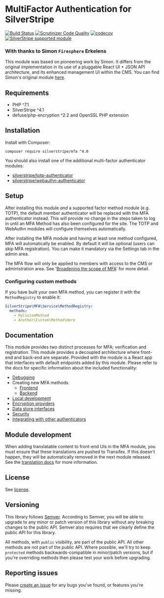 # MultiFactor Authentication for SilverStripe

[![Build Status](https://travis-ci.com/silverstripe/silverstripe-mfa.svg?branch=master)](https://travis-ci.com/silverstripe/silverstripe-mfa)
[![Scrutinizer Code Quality](https://scrutinizer-ci.com/g/silverstripe/silverstripe-mfa/badges/quality-score.png?b=master)](https://scrutinizer-ci.com/g/silverstripe/silverstripe-mfa/?branch=master)
[![codecov](https://codecov.io/gh/silverstripe/silverstripe-mfa/branch/master/graph/badge.svg)](https://codecov.io/gh/silverstripe/silverstripe-mfa)
[![SilverStripe supported module](https://img.shields.io/badge/silverstripe-supported-0071C4.svg)](https://www.silverstripe.org/software/addons/silverstripe-commercially-supported-module-list/)

### With thanks to Simon `Firesphere` Erkelens

This module was based on pioneering work by Simon. It differs from the original implementation in its use of a pluggable
React UI + JSON API architecture, and its enhanced management UI within the CMS. You can find Simon's original module
[here](https://github.com/firesphere/silverstripe-bootstrapmfa).

## Requirements

* PHP ^7.1
* SilverStripe ^4.1
* defuse/php-encryption ^2.2 and OpenSSL PHP extension

## Installation

Install with Composer:

```
composer require silverstripe/mfa ^4.0
```

You should also install one of the additional multi-factor authenticator modules:

* [silverstripe/totp-authenticator](https://github.com/silverstripe/silverstripe-totp-authenticator)
* [silverstripe/webauthn-authenticator](https://github.com/silverstripe/silverstripe-webauthn-authenticator)

## Setup

After installing this module _and_ a supported factor method module (e.g. TOTP), the default member authenticator
will be replaced with the MFA authenticator instead. This will provide no change in the steps taken to log in until
an MFA Method has also been configured for the site. The TOTP and WebAuthn modules will configure themselves
automatically.

After installing the MFA module and having at least one method configured, MFA will automatically be enabled. By default
it will be optional (users can skip MFA registration). You can make it mandatory via the Settings tab in the admin area.

The MFA flow will only be applied to members with access to the CMS or administration area. See '[Broadening the scope of MFA](docs/en/broadening-the-scope-of-mfa.md)' for more detail.

### Configuring custom methods

If you have built your own MFA method, you can register it with the `MethodRegistry` to enable it:

```yaml
SilverStripe\MFA\Service\MethodRegistry:
  methods:
    - MyCustomMethod
    - Another\Custom\Method\Here
```

## Documentation

This module provides two distinct processes for MFA; verification and registration. This module provides a decoupled
architecture where front-end and back-end are separate. Provided with the module is a React app that interfaces with
default endpoints added by this module. Please refer to the docs for specific information about the included
functionality:

- [Debugging](docs/en/debugging.md)
- Creating new MFA methods
  - [Frontend](docs/en/creating-mfa-method-frontend.md)
  - [Backend](docs/en/creating-mfa-method-backend.md)
- [Local development](docs/en/local-development.md)
- [Encryption providers](docs/en/encryption.md)
- [Data store interfaces](docs/en/datastores.md)
- [Security](docs/en/security.md)
- [Integrating with other authenticators](docs/en/other-authenticators.md)

## Module development

When adding translatable content to front-end UIs in the MFA module, you must ensure that these translations are pushed
to Transifex. If this doesn't happen, they will be automatically removed in the next module released. See the
[translation docs](https://docs.silverstripe.org/en/4/contributing/translation_process/#javascript-translations)
for more information.

## License

See [license](LICENSE.md).

## Versioning

This library follows [Semver](http://semver.org). According to Semver, you will be able to upgrade to any minor or
patch version of this library without any breaking changes to the public API. Semver also requires that we clearly
define the public API for this library.

All methods, with `public` visibility, are part of the public API. All other methods are not part of the public API.
Where possible, we'll try to keep `protected` methods backwards-compatible in minor/patch versions, but if you're
overriding methods then please test your work before upgrading.

## Reporting issues

Please [create an issue](http://github.com/silverstripe/silverstripe-mfa/issues) for any bugs you've found, or
features you're missing.
